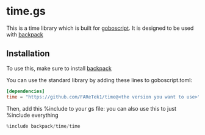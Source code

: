 # time.gs
This is a time library which is built for [goboscript](https://github.com/aspizu/goboscript).
It is designed to be used with [backpack](https://github.com/aspizu/backpack)

## Installation
To use this, make sure to install [backpack](https://github.com/aspizu/backpack)

You can use the standard library by adding these lines to goboscript.toml:
```toml
[dependencies]
time = "https://github.com/FAReTek1/time@<the version you want to use>"
```

Then, add this %include to your gs file:
you can also use this to just %include everything
```rs
%include backpack/time/time
```